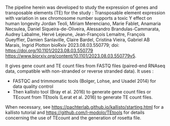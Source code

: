 The pipeline herein was developed to study the expression of genes and transposable elements (TE) for the study : 
Transposable element expression with variation in sex chromosome number supports a toxic Y effect on human longevity
Jordan Teoli, Miriam Merenciano, Marie Fablet, Anamaria Necsulea, Daniel Siqueira-de-Oliveira, Alessandro Brandulas-Cammarata, Audrey Labalme, Hervé Lejeune, Jean-François Lemaitre, François Gueyffier, Damien Sanlaville, Claire Bardel, Cristina Vieira, Gabriel AB Marais, Ingrid Plotton
bioRxiv 2023.08.03.550779; doi: https://doi.org/10.1101/2023.08.03.550779
https://www.biorxiv.org/content/10.1101/2023.08.03.550779v5. 

It gives gene count and TE count files from FASTQ files (paired-end RNAseq data, compatible with non-stranded or reverse stranded data). 
It uses :
- FASTQC and trimmomatic tools (Bolger, Lohse, and Usadel 2014) for data quality control
- Then kallisto tool (Bray et al. 2016) to generate gene count files or TEcount from TEtools (Lerat et al. 2016) to generate TE count files.

When necessary, see https://pachterlab.github.io/kallisto/starting.html for a kallisto tutorial and https://github.com/l-modolo/TEtools for details concerning the use of TEcount and the generation of rosetta file.

